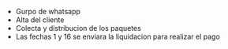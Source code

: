 - Gurpo de whatsapp
- Alta del cliente
- Colecta y distribucion de los paquetes 
- Las fechas 1 y 16 se enviara la liquidacion para realizar el pago